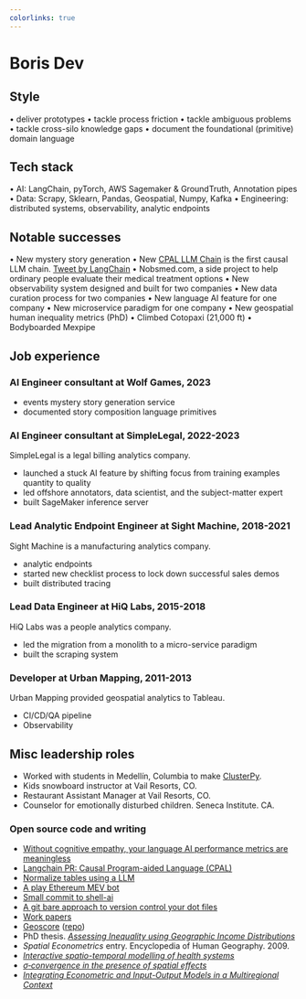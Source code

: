 ```yaml
---
colorlinks: true
---
```


# Boris Dev

## Style

• deliver prototypes
• tackle process friction
• tackle ambiguous problems
• tackle cross-silo knowledge gaps
• document the foundational (primitive) domain language

## Tech stack

• AI: LangChain, pyTorch, AWS Sagemaker & GroundTruth, Annotation pipes
• Data: Scrapy, Sklearn, Pandas, Geospatial, Numpy, Kafka
• Engineering: distributed systems, observability, analytic endpoints

## Notable successes

• New mystery story generation 
• New [CPAL LLM
 Chain](https://python.langchain.com/docs/use_cases/more/code_writing/cpal) is the first causal LLM chain. [Tweet by LangChain](https://twitter.com/LangChainAI/status/1678797225013440514)
• Nobsmed.com, a side project to help ordinary people evaluate their medical treatment options
• New observability system designed and built for two companies
• New data curation process for two companies
• New language AI feature for one company
• New microservice paradigm for one company
• New geospatial human inequality metrics (PhD)
• Climbed Cotopaxi (21,000 ft)
• Bodyboarded Mexpipe


## Job experience

### AI Engineer consultant at Wolf Games, 2023

- events mystery story generation service
- documented story composition language primitives

### AI Engineer consultant at SimpleLegal, 2022-2023

SimpleLegal is a legal billing analytics company.

- launched a stuck AI feature by shifting focus from training examples quantity to quality
- led offshore annotators, data scientist, and the subject-matter expert
- built SageMaker inference server


### Lead Analytic Endpoint Engineer at Sight Machine, 2018-2021

Sight Machine is a manufacturing analytics company.

- analytic endpoints
- started new checklist process to lock down successful sales demos
- built distributed tracing

### Lead Data Engineer at HiQ Labs, 2015-2018

HiQ Labs was a people analytics company.

- led the migration from a monolith to a micro-service paradigm 
- built the scraping system

### Developer at Urban Mapping, 2011-2013

Urban Mapping provided geospatial analytics to Tableau.

- CI/CD/QA pipeline
- Observability 

## Misc leadership roles


- Worked with students in Medellín, Columbia to make [ClusterPy](https://github.com/clusterpy/clusterpy).
- Kids snowboard instructor at Vail Resorts, CO.
- Restaurant Assistant Manager at Vail Resorts, CO.
- Counselor for emotionally disturbed children. Seneca Institute. CA.


### Open source code and writing

-   [Without cognitive empathy, your language AI performance metrics are meaningless](https://medium.com/@boris.dev/why-did-your-language-ai-feature-fail-66a280954287)
-   [Langchain PR: Causal Program-aided Language
    (CPAL)](https://github.com/hwchase17/langchain/pull/6255)
-   [Normalize tables using a LLM](https://github.com/borisdev/zero-llm-test)
-   [A play Ethereum MEV bot](https://github.com/borisdev/play_mev_bot)
-   [Small commit to shell-ai](https://github.com/ricklamers/shell-ai/pull/6)
-   [A git bare approach to version control your dot files](https://github.com/borisdev/dotfiles/blob/master/README.md)
-   [Work papers](https://docs.google.com/document/d/1pMID97O4hHkK8ok7cwLH4Y4KpsgQSPUAXtYrscwcyb4/edit)
-   [Geoscore](http://geoscore.com/) ([repo](https://github.com/schmidtc/geoscore))
-   PhD thesis. [*Assessing Inequality using Geographic Income Distributions*](https://escholarship.org/content/qt8br7d5df/qt8br7d5df.pdf)
-   *Spatial Econometrics* entry. Encyclopedia of Human Geography. 2009.
-   [*Interactive spatio-temporal modelling of health systems*](https://link.springer.com/article/10.1007/s00477-007-0135-0)
-   [*$\sigma$‐convergence in the presence of spatial effects*](https://rsaiconnect.onlinelibrary.wiley.com/doi/abs/10.1111/j.1435-5957.2006.00083.x)
-   [*Integrating Econometric and Input-Output Models in a Multiregional Context*](https://onlinelibrary.wiley.com/doi/abs/10.1111/j.1468-2257.1997.tb00771.x)
